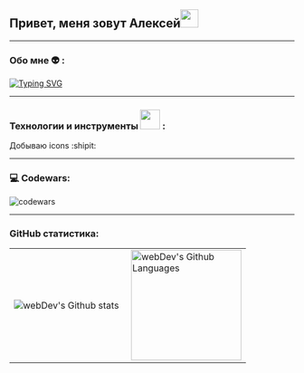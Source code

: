 
## Привет, меня зовут Алексей<img src="https://github.com/blackcater/blackcater/raw/main/images/Hi.gif" height="32"/>

---

### Обо мне :alien: :
[![Typing SVG](https://readme-typing-svg.demolab.com?font=Fira+Code&pause=1000&width=435&lines=%D0%92+%D1%82%D1%80%D0%B0%D0%BD%D1%81%D1%84%D0%BE%D1%80%D0%BC%D0%B5%D1%80%D0%B0+%D1%81%D0%BE%D0%B1%D0%B5%D1%80%D0%B5%D0%BC%D1%81%D1%8F%3F)](https://git.io/typing-svg)

---

### Технологии и инструменты <img src="https://media.giphy.com/media/WUlplcMpOCEmTGBtBW/giphy.gif" width="35px"> :
Добываю icons  :shipit:

---

### 💻 Codewars:

![codewars](https://www.codewars.com/users/ninja6228/badges/large)

--- 

### GitHub статистика:

<table>
  <tr>
    <td>
      <img align="left" src="http://github-readme-streak-stats.herokuapp.com?user=ninja6228&theme=dark&background=000000" alt="webDev's Github stats" />
    </td>
    <td>
      <img height="195px" align="right" alt="webDev's Github Languages" src="https://github-readme-stats-sigma-five.vercel.app/api/top-langs/?username=ninja6228&layout=compact&theme=vision-friendly-dark" />
    </td>
  </tr>
</table>
